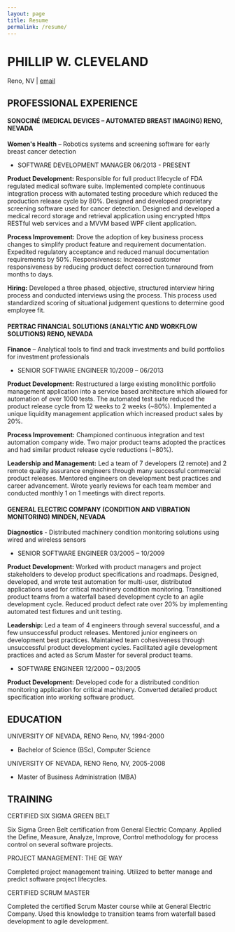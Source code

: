 ```yaml
---
layout: page
title: Resume
permalink: /resume/
---
```

# PHILLIP W. CLEVELAND
Reno, NV | [email](mailto:phil.cleveland@gmail.com)

## PROFESSIONAL EXPERIENCE

#### SONOCINÉ (MEDICAL DEVICES – AUTOMATED BREAST IMAGING) RENO, NEVADA

**Women's Health** – Robotics systems and screening software for early breast cancer detection

* SOFTWARE DEVELOPMENT MANAGER 06/2013 - PRESENT

**Product Development:** Responsible for full product lifecycle of FDA regulated medical software suite. Implemented complete continuous integration process with automated testing procedure which reduced the production release cycle by 80%. Designed and developed proprietary screening software used for cancer detection. Designed and developed a medical record storage and retrieval application using encrypted https RESTful web services and a MVVM based WPF client application.

**Process Improvement:** Drove the adoption of key business process changes to simplify product feature and requirement documentation. Expedited regulatory acceptance and reduced manual documentation requirements by 50%.
Responsiveness: Increased customer responsiveness by reducing product defect correction turnaround from months to days.

**Hiring:** Developed a three phased, objective, structured interview hiring process and conducted interviews using the process. This process used standardized scoring of situational judgement questions to determine good employee fit.

#### PERTRAC FINANCIAL SOLUTIONS (ANALYTIC AND WORKFLOW SOLUTIONS) RENO, NEVADA
**Finance** – Analytical tools to find and track investments and build portfolios for investment professionals

* SENIOR SOFTWARE ENGINEER 10/2009 – 06/2013

**Product Development:** Restructured a large existing monolithic portfolio management application into a service based architecture which allowed for automation of over 1000 tests. The automated test suite reduced the product release cycle from 12 weeks to 2 weeks (~80%). Implemented a unique liquidity management application which increased product sales by 20%.

**Process Improvement:** Championed continuous integration and test automation company wide. Two major product teams adopted the practices and had similar product release cycle reductions (~80%).

**Leadership and Management:** Led a team of 7 developers (2 remote) and 2 remote quality assurance engineers through many successful commercial product releases. Mentored engineers on development best practices and career advancement. Wrote yearly reviews for each team member and conducted monthly 1 on 1 meetings with direct reports.

#### GENERAL ELECTRIC COMPANY (CONDITION AND VIBRATION MONITORING) MINDEN, NEVADA

**Diagnostics** - Distributed machinery condition monitoring solutions using wired and wireless sensors

* SENIOR SOFTWARE ENGINEER 03/2005 – 10/2009

**Product Development:** Worked with product managers and project stakeholders to develop product specifications and roadmaps. Designed, developed, and wrote test automation for multi-user, distributed applications used for critical machinery condition monitoring. Transitioned product teams from a waterfall based development cycle to an agile development cycle. Reduced product defect rate over 20% by implementing automated test fixtures and unit testing.

**Leadership:** Led a team of 4 engineers through several successful, and a few unsuccessful product releases. Mentored junior engineers on development best practices. Maintained team cohesiveness through unsuccessful product development cycles. Facilitated agile development practices and acted as Scrum Master for several product teams.

* SOFTWARE ENGINEER 12/2000 – 03/2005

**Product Development:** Developed code for a distributed condition monitoring application for critical machinery. Converted detailed product specification into working software product.

## EDUCATION
UNIVERSITY OF NEVADA, RENO Reno, NV, 1994-2000
* Bachelor of Science (BSc), Computer Science

UNIVERSITY OF NEVADA, RENO Reno, NV, 2005-2008
* Master of Business Administration (MBA)

## TRAINING
CERTIFIED SIX SIGMA GREEN BELT

Six Sigma Green Belt certification from General Electric Company. Applied the Define, Measure, Analyze, Improve, Control methodology for process control on several software projects.

PROJECT MANAGEMENT: THE GE WAY

Completed project management training. Utilized to better manage and predict software project lifecycles.

CERTIFIED SCRUM MASTER

Completed the certified Scrum Master course while at General Electric Company. Used this knowledge to transition teams from waterfall based development to agile development.
